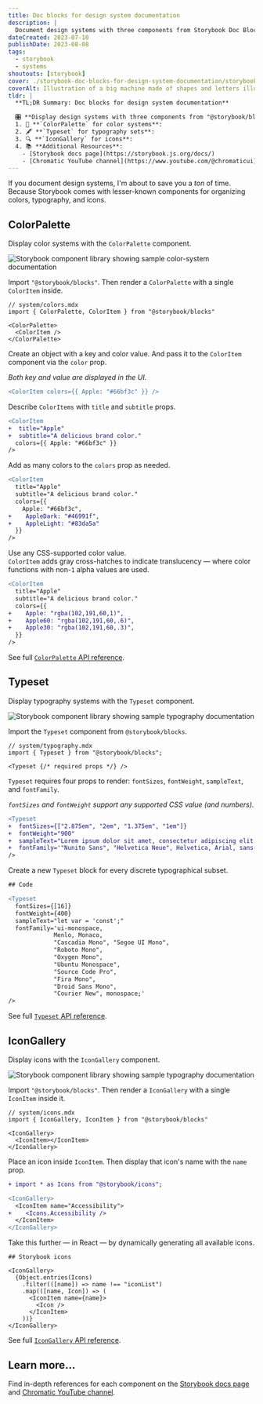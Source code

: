```yaml
---
title: Doc blocks for design system documentation
description: |
  Document design systems with three components from Storybook Doc Blocks
dateCreated: 2023-07-10
publishDate: 2023-08-08
tags:
  - storybook
  - systems
shoutouts: [storybook]
cover: ./storybook-doc-blocks-for-design-system-documentation/storybook-doc-blocks-for-design-system-documentation_cover.png
coverAlt: Illustration of a big machine made of shapes and letters illustrating a design system coming together.
tldr: |
  **TL;DR Summary: Doc blocks for design system documentation**

  🎛️ **Display design systems with three components from "@storybook/blocks"**
  1. 🎨 **`ColorPalette` for color systems**:
  2. 🖋️ **`Typeset` for typography sets**:
  3. 🔍 **`IconGallery` for icons**:
  4. 📚 **Additional Resources**:
    - [Storybook docs page](https://storybook.js.org/docs/)
    - [Chromatic YouTube channel](https://www.youtube.com/@chromaticui).
---
```


If you document design systems, I'm about to save you a _ton_ of time.
Because Storybook comes with lesser-known components for organizing colors, typography, and icons.

## ColorPalette

Display color systems with the `ColorPalette` component.

![Storybook component library showing sample color-system documentation](./storybook-doc-blocks-for-design-system-documentation/storybook-doc-blocks-for-design-system-documentation_color-palette-example.png)

Import `"@storybook/blocks"`.
Then render a `ColorPalette` with a single `ColorItem` inside.

```mdx
// system/colors.mdx
import { ColorPalette, ColorItem } from "@storybook/blocks"

<ColorPalette>
  <ColorItem />
</ColorPalette>
```

Create an object with a key and color value.
And pass it to the `ColorItem` component via the `color` prop.

_Both key and value are displayed in the UI._

```diff lang="mdx" ins=/colors={.+}/
<ColorItem colors={{ Apple: "#66bf3c" }} />
```

Describe `ColorItems` with `title` and `subtitle` props.

```diff lang="mdx"
<ColorItem
+  title="Apple"
+  subtitle="A delicious brand color."
  colors={{ Apple: "#66bf3c" }}
/>
```

Add as many colors to the `colors` prop as needed.

```diff lang="mdx"
<ColorItem
  title="Apple"
  subtitle="A delicious brand color."
  colors={{
    Apple: "#66bf3c",
+    AppleDark: "#46991f",
+    AppleLight: "#83da5a"
  }}
/>
```

Use any CSS-supported color value.  
`ColorItem` adds gray cross-hatches to indicate translucency — where color functions with non-`1` alpha values are used.

```diff lang="mdx"
<ColorItem
  title="Apple"
  subtitle="A delicious brand color."
  colors={{
+    Apple: "rgba(102,191,60,1)",
+    Apple60: "rgba(102,191,60,.6)",
+    Apple30: "rgba(102,191,60,.3)",
  }}
/>
```

See full [`ColorPalette` API reference](https://storybook.js.org/docs/react/api/doc-block-colorpalette).

## Typeset

Display typography systems with the `Typeset` component.

![Storybook component library showing sample typography documentation](./storybook-doc-blocks-for-design-system-documentation/storybook-doc-blocks-for-design-system-documentation_typography-example.png)

Import the `Typeset` component from `@storybook/blocks`.

```mdx
// system/typography.mdx
import { Typeset } from "@storybook/blocks";

<Typeset {/* required props */} />
```

`Typeset` requires four props to render: `fontSizes`, `fontWeight`, `sampleText`, and `fontFamily`.

_`fontSizes` and `fontWeight` support any supported CSS value (and numbers)._

```diff lang="mdx"
<Typeset
+  fontSizes={["2.875em", "2em", "1.375em", "1em"]}
+  fontWeight="900"
+  sampleText="Lorem ipsum dolor sit amet, consectetur adipiscing elit."
+  fontFamily='"Nunito Sans", "Helvetica Neue", Helvetica, Arial, sans-serif'
/>
```

Create a new `Typeset` block for every discrete typographical subset.

```diff lang="mdx"
## Code

<Typeset
  fontSizes={[16]}
  fontWeight={400}
  sampleText="let var = 'const';"
  fontFamily='ui-monospace,
             Menlo, Monaco,
             "Cascadia Mono", "Segoe UI Mono",
             "Roboto Mono",
             "Oxygen Mono",
             "Ubuntu Monospace",
             "Source Code Pro",
             "Fira Mono",
             "Droid Sans Mono",
             "Courier New", monospace;'
/>
```

See full [`Typeset` API reference](https://storybook.js.org/docs/react/api/doc-block-typeset).

## IconGallery

Display icons with the `IconGallery` component.

![Storybook component library showing sample typography documentation](./storybook-doc-blocks-for-design-system-documentation/storybook-doc-blocks-for-design-system-documentation_icon-gallery-example.png)

Import `"@storybook/blocks"`.
Then render a `IconGallery` with a single `IconItem` inside it.

```mdx
// system/icons.mdx
import { IconGallery, IconItem } from "@storybook/blocks"

<IconGallery>
  <IconItem></IconItem>
</IconGallery>
```

Place an icon inside `IconItem`.
Then display that icon's name with the `name` prop.

```diff lang="mdx" ins=/ name=".+"/
+ import * as Icons from "@storybook/icons";

<IconGallery>
  <IconItem name="Accessibility">
+    <Icons.Accessibility />
  </IconItem>
</IconGallery>
```

Take this further — in React — by dynamically generating all available icons.

```mdx {4-10}
## Storybook icons

<IconGallery>
  {Object.entries(Icons)
    .filter(([name]) => name !== "iconList")
    .map(([name, Icon]) => (
      <IconItem name={name}>
        <Icon />
      </IconItem>
    ))}
</IconGallery>
```

See full [`IconGallery` API reference](https://storybook.js.org/docs/react/api/doc-block-icongallery).

## Learn more…

Find in-depth references for each component on the [Storybook docs page](https://storybook.js.org/docs/) and [Chromatic YouTube channel](https://www.youtube.com/@chromaticui).
